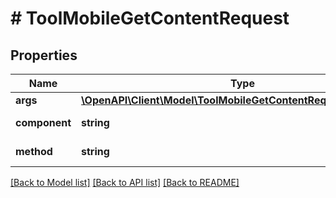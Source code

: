# # ToolMobileGetContentRequest

## Properties

Name | Type | Description | Notes
------------ | ------------- | ------------- | -------------
**args** | [**\OpenAPI\Client\Model\ToolMobileGetContentRequestArgsInner[]**](ToolMobileGetContentRequestArgsInner.md) |  | [optional]
**component** | **string** | Component where the class is e.g. mod_assign. | [default to 'null']
**method** | **string** | Method to execute in class \\$component\\output\\mobile. | [default to 'null']

[[Back to Model list]](../../README.md#models) [[Back to API list]](../../README.md#endpoints) [[Back to README]](../../README.md)
